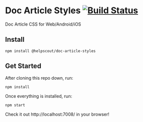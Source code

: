 # Doc Article Styles [![Build Status](https://travis-ci.org/helpscout/doc-article-styles.svg?branch=master)](https://travis-ci.org/helpscout/doc-article-styles)

Doc Article CSS for Web/Android/iOS

## Install

```
npm install @helpscout/doc-article-styles
```

## Get Started

After cloning this repo down, run:

```
npm install
```

Once everything is installed, run:

```
npm start
```

Check it out http://localhost:7008/ in your browser!
